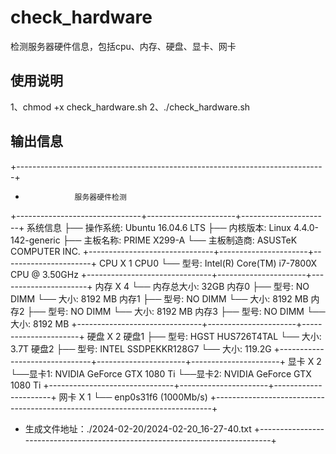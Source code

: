 # check_hardware
检测服务器硬件信息，包括cpu、内存、硬盘、显卡、网卡

## 使用说明
1、chmod +x check_hardware.sh
2、./check_hardware.sh

## 输出信息
+-----------------------------------------------------------------------------+
+                服务器硬件检测
+-------------------------------+----------------------+----------------------+
   系统信息
    ├── 操作系统:   Ubuntu 16.04.6 LTS
    ├── 内核版本:   Linux 4.4.0-142-generic
    ├── 主板名称:   PRIME X299-A
    └── 主板制造商: ASUSTeK COMPUTER INC.
+-------------------------------+----------------------+----------------------+
   CPU X 1
    CPU0
     └── 型号: Intel(R) Core(TM) i7-7800X CPU @ 3.50GHz
+-------------------------------+----------------------+----------------------+
   内存 X 4
    └── 内存总大小: 32GB
    内存0
     ├── 型号: NO DIMM
     └── 大小: 8192 MB
    内存1
     ├── 型号: NO DIMM
     └── 大小: 8192 MB
    内存2
     ├── 型号: NO DIMM
     └── 大小: 8192 MB
    内存3
     ├── 型号: NO DIMM
     └── 大小: 8192 MB
+-------------------------------+----------------------+----------------------+
   硬盘 X 2
    硬盘1
     ├── 型号: HGST HUS726T4TAL
     └── 大小: 3.7T
    硬盘2
     ├── 型号: INTEL SSDPEKKR128G7
     └── 大小: 119.2G
+-------------------------------+----------------------+----------------------+
   显卡 X 2
    └──显卡1:  NVIDIA GeForce GTX 1080 Ti
    └──显卡2:  NVIDIA GeForce GTX 1080 Ti
+-------------------------------+----------------------+----------------------+
   网卡 X 1
    └── enp0s31f6 (1000Mb/s)
+-----------------------------------------------------------------------------+
+  生成文件地址：./2024-02-20/2024-02-20_16-27-40.txt
+-----------------------------------------------------------------------------+
